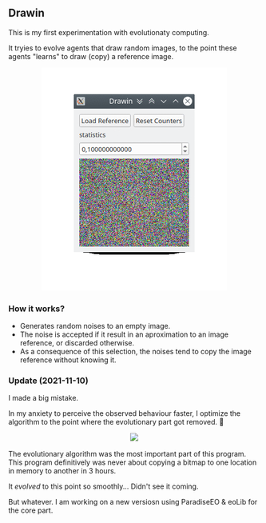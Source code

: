 ## Drawin

This is my first experimentation with evolutionaty computing.

It tryies to evolve agents that draw random images, to the point these agents "learns" to draw (copy) a reference image.

<p align="center">
  <img src="https://github.com/heitoradao/drawin/raw/main/docs/evolution_lapse.gif"/>
</p>

### How it works?

* Generates random noises to an empty image.
* The noise is accepted if it result in an aproximation to an image reference, or discarded otherwise.
* As a consequence of this selection, the noises tend to copy the image reference without knowing it.

### Update (2021-11-10)

I made a big mistake.

In my anxiety to perceive the observed behaviour faster, I optimize the algorithm to the point where the evolutionary part got removed. 🤦

<p align="center">
  <a href="https://xkcd.com/221/"><img src="https://imgs.xkcd.com/comics/random_number.png"/></a>
</p>

The evolutionary algorithm was the most important part of this program.
This program definitively was never about copying a bitmap to one location in memory to another in 3 hours.

It *evolved* to this point so smoothly...
Didn't see it coming.

But whatever. I am working on a new versiosn using ParadiseEO & eoLib for the core part.
